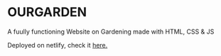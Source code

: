 # OURGARDEN

A fuully functioning Website on Gardening made with HTML, CSS & JS

Deployed on netlify, check it [here.](https://chic-cactus-af1a73.netlify.app/)

